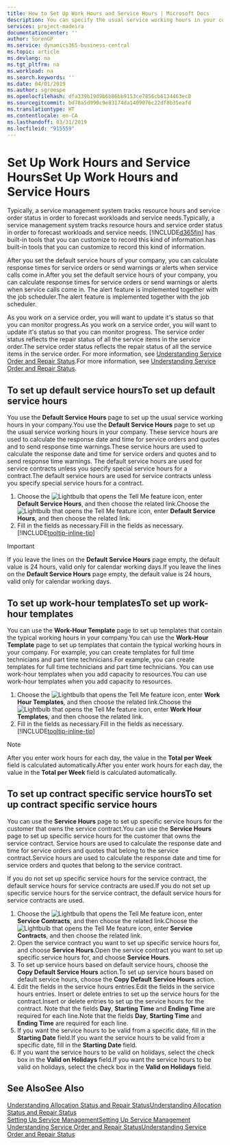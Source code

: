 ```yaml
---
title: How to Set Up Work Hours and Service Hours | Microsoft Docs
description: You can specify the usual service working hours in your company. These service hours are used to calculate the response date and time for service orders and quotes, and to send response time warnings.
services: project-madeira
documentationcenter: ''
author: SorenGP
ms.service: dynamics365-business-central
ms.topic: article
ms.devlang: na
ms.tgt_pltfrm: na
ms.workload: na
ms.search.keywords: ''
ms.date: 04/01/2019
ms.author: sgroespe
ms.openlocfilehash: dfa339b19d9b6b86bb9153ce7856cb6134463ec8
ms.sourcegitcommit: bd78a5d990c9e83174da1409076c22df8b35eafd
ms.translationtype: HT
ms.contentlocale: en-CA
ms.lasthandoff: 03/31/2019
ms.locfileid: "915559"
---
```

# <a name="set-up-work-hours-and-service-hours"></a><span data-ttu-id="632a3-104">Set Up Work Hours and Service Hours</span><span class="sxs-lookup"><span data-stu-id="632a3-104">Set Up Work Hours and Service Hours</span></span>
<span data-ttu-id="632a3-105">Typically, a service management system tracks resource hours and service order status in order to forecast workloads and service needs.</span><span class="sxs-lookup"><span data-stu-id="632a3-105">Typically, a service management system tracks resource hours and service order status in order to forecast workloads and service needs.</span></span> [!INCLUDE[d365fin](includes/d365fin_md.md)] <span data-ttu-id="632a3-106">has built-in tools that you can customize to record this kind of information.</span><span class="sxs-lookup"><span data-stu-id="632a3-106">has built-in tools that you can customize to record this kind of information.</span></span>  
  
<span data-ttu-id="632a3-107">After you set the default service hours of your company, you can calculate response times for service orders or send warnings or alerts when service calls come in.</span><span class="sxs-lookup"><span data-stu-id="632a3-107">After you set the default service hours of your company, you can calculate response times for service orders or send warnings or alerts when service calls come in.</span></span> <span data-ttu-id="632a3-108">The alert feature is implemented together with the job scheduler.</span><span class="sxs-lookup"><span data-stu-id="632a3-108">The alert feature is implemented together with the job scheduler.</span></span>   
  
<span data-ttu-id="632a3-109">As you work on a service order, you will want to update it's status so that you can monitor progress.</span><span class="sxs-lookup"><span data-stu-id="632a3-109">As you work on a service order, you will want to update it's status so that you can monitor progress.</span></span> <span data-ttu-id="632a3-110">The service order status reflects the repair status of all the service items in the service order.</span><span class="sxs-lookup"><span data-stu-id="632a3-110">The service order status reflects the repair status of all the service items in the service order.</span></span> <span data-ttu-id="632a3-111">For more information, see [Understanding Service Order and Repair Status](service-order-repair-status.md).</span><span class="sxs-lookup"><span data-stu-id="632a3-111">For more information, see [Understanding Service Order and Repair Status](service-order-repair-status.md).</span></span> 

## <a name="to-set-up-default-service-hours"></a><span data-ttu-id="632a3-112">To set up default service hours</span><span class="sxs-lookup"><span data-stu-id="632a3-112">To set up default service hours</span></span>  
<span data-ttu-id="632a3-113">You use the **Default Service Hours** page to set up the usual service working hours in your company.</span><span class="sxs-lookup"><span data-stu-id="632a3-113">You use the **Default Service Hours** page to set up the usual service working hours in your company.</span></span> <span data-ttu-id="632a3-114">These service hours are used to calculate the response date and time for service orders and quotes and to send response time warnings.</span><span class="sxs-lookup"><span data-stu-id="632a3-114">These service hours are used to calculate the response date and time for service orders and quotes and to send response time warnings.</span></span> <span data-ttu-id="632a3-115">The default service hours are used for service contracts unless you specify special service hours for a contract.</span><span class="sxs-lookup"><span data-stu-id="632a3-115">The default service hours are used for service contracts unless you specify special service hours for a contract.</span></span>  
  
1. <span data-ttu-id="632a3-116">Choose the ![Lightbulb that opens the Tell Me feature](media/ui-search/search_small.png "Tell me what you want to do") icon, enter **Default Service Hours**, and then choose the related link.</span><span class="sxs-lookup"><span data-stu-id="632a3-116">Choose the ![Lightbulb that opens the Tell Me feature](media/ui-search/search_small.png "Tell me what you want to do") icon, enter **Default Service Hours**, and then choose the related link.</span></span>  
2. <span data-ttu-id="632a3-117">Fill in the fields as necessary.</span><span class="sxs-lookup"><span data-stu-id="632a3-117">Fill in the fields as necessary.</span></span> [!INCLUDE[tooltip-inline-tip](includes/tooltip-inline-tip_md.md)]  
  
> [!IMPORTANT]  
>  <span data-ttu-id="632a3-118">If you leave the lines on the **Default Service Hours** page empty, the default value is 24 hours, valid only for calendar working days.</span><span class="sxs-lookup"><span data-stu-id="632a3-118">If you leave the lines on the **Default Service Hours** page empty, the default value is 24 hours, valid only for calendar working days.</span></span>  
  
## <a name="to-set-up-work-hour-templates"></a><span data-ttu-id="632a3-119">To set up work-hour templates</span><span class="sxs-lookup"><span data-stu-id="632a3-119">To set up work-hour templates</span></span>
<span data-ttu-id="632a3-120">You can use the **Work-Hour Template** page to set up templates that contain the typical working hours in your company.</span><span class="sxs-lookup"><span data-stu-id="632a3-120">You can use the **Work-Hour Template** page to set up templates that contain the typical working hours in your company.</span></span> <span data-ttu-id="632a3-121">For example, you can create templates for full time technicians and part time technicians.</span><span class="sxs-lookup"><span data-stu-id="632a3-121">For example, you can create templates for full time technicians and part time technicians.</span></span> <span data-ttu-id="632a3-122">You can use work-hour templates when you add capacity to resources.</span><span class="sxs-lookup"><span data-stu-id="632a3-122">You can use work-hour templates when you add capacity to resources.</span></span>  
  
1. <span data-ttu-id="632a3-123">Choose the ![Lightbulb that opens the Tell Me feature](media/ui-search/search_small.png "Tell me what you want to do") icon, enter **Work Hour Templates**, and then choose the related link.</span><span class="sxs-lookup"><span data-stu-id="632a3-123">Choose the ![Lightbulb that opens the Tell Me feature](media/ui-search/search_small.png "Tell me what you want to do") icon, enter **Work Hour Templates**, and then choose the related link.</span></span>  
2. <span data-ttu-id="632a3-124">Fill in the fields as necessary.</span><span class="sxs-lookup"><span data-stu-id="632a3-124">Fill in the fields as necessary.</span></span> [!INCLUDE[tooltip-inline-tip](includes/tooltip-inline-tip_md.md)]  
  
> [!Note]
> <span data-ttu-id="632a3-125">After you enter work hours for each day, the value in the **Total per Week** field is calculated automatically.</span><span class="sxs-lookup"><span data-stu-id="632a3-125">After you enter work hours for each day, the value in the **Total per Week** field is calculated automatically.</span></span>  

## <a name="to-set-up-contract-specific-service-hours"></a><span data-ttu-id="632a3-126">To set up contract specific service hours</span><span class="sxs-lookup"><span data-stu-id="632a3-126">To set up contract specific service hours</span></span>  
<span data-ttu-id="632a3-127">You can use the **Service Hours** page to set up specific service hours for the customer that owns the service contract.</span><span class="sxs-lookup"><span data-stu-id="632a3-127">You can use the **Service Hours** page to set up specific service hours for the customer that owns the service contract.</span></span> <span data-ttu-id="632a3-128">Service hours are used to calculate the response date and time for service orders and quotes that belong to the service contract.</span><span class="sxs-lookup"><span data-stu-id="632a3-128">Service hours are used to calculate the response date and time for service orders and quotes that belong to the service contract.</span></span>  
  
<span data-ttu-id="632a3-129">If you do not set up specific service hours for the service contract, the default service hours for service contracts are used.</span><span class="sxs-lookup"><span data-stu-id="632a3-129">If you do not set up specific service hours for the service contract, the default service hours for service contracts are used.</span></span>  
  
1. <span data-ttu-id="632a3-130">Choose the ![Lightbulb that opens the Tell Me feature](media/ui-search/search_small.png "Tell me what you want to do") icon, enter **Service Contracts**, and then choose the related link.</span><span class="sxs-lookup"><span data-stu-id="632a3-130">Choose the ![Lightbulb that opens the Tell Me feature](media/ui-search/search_small.png "Tell me what you want to do") icon, enter **Service Contracts**, and then choose the related link.</span></span>  
2. <span data-ttu-id="632a3-131">Open the service contract you want to set up specific service hours for, and choose **Service Hours**.</span><span class="sxs-lookup"><span data-stu-id="632a3-131">Open the service contract you want to set up specific service hours for, and choose **Service Hours**.</span></span>  
4. <span data-ttu-id="632a3-132">To set up service hours based on default service hours, choose the **Copy Default Service Hours** action.</span><span class="sxs-lookup"><span data-stu-id="632a3-132">To set up service hours based on default service hours, choose the **Copy Default Service Hours** action.</span></span>  
5. <span data-ttu-id="632a3-133">Edit the fields in the service hours entries.</span><span class="sxs-lookup"><span data-stu-id="632a3-133">Edit the fields in the service hours entries.</span></span> <span data-ttu-id="632a3-134">Insert or delete entries to set up the service hours for the contract.</span><span class="sxs-lookup"><span data-stu-id="632a3-134">Insert or delete entries to set up the service hours for the contract.</span></span> <span data-ttu-id="632a3-135">Note that the fields **Day**, **Starting Time** and **Ending Time** are required for each line.</span><span class="sxs-lookup"><span data-stu-id="632a3-135">Note that the fields **Day**, **Starting Time** and **Ending Time** are required for each line.</span></span>  
6. <span data-ttu-id="632a3-136">If you want the service hours to be valid from a specific date, fill in the **Starting Date** field.</span><span class="sxs-lookup"><span data-stu-id="632a3-136">If you want the service hours to be valid from a specific date, fill in the **Starting Date** field.</span></span>  
7. <span data-ttu-id="632a3-137">If you want the service hours to be valid on holidays, select the check box in the **Valid on Holidays** field.</span><span class="sxs-lookup"><span data-stu-id="632a3-137">If you want the service hours to be valid on holidays, select the check box in the **Valid on Holidays** field.</span></span>  

## <a name="see-also"></a><span data-ttu-id="632a3-138">See Also</span><span class="sxs-lookup"><span data-stu-id="632a3-138">See Also</span></span>  
[<span data-ttu-id="632a3-139">Understanding Allocation Status and Repair Status</span><span class="sxs-lookup"><span data-stu-id="632a3-139">Understanding Allocation Status and Repair Status</span></span>](service-allocation-status-and-repair-status.md)  
[<span data-ttu-id="632a3-140">Setting Up Service Management</span><span class="sxs-lookup"><span data-stu-id="632a3-140">Setting Up Service Management</span></span>](service-setup-service.md)  
[<span data-ttu-id="632a3-141">Understanding Service Order and Repair Status</span><span class="sxs-lookup"><span data-stu-id="632a3-141">Understanding Service Order and Repair Status</span></span>](service-order-repair-status.md)  
